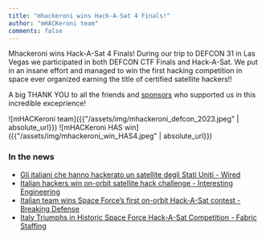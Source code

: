 ```yaml
---
title: "mhackeroni wins Hack-A-Sat 4 Finals!"
author: "mHACKeroni team"
comments: false
---
```

Mhackeroni wins Hack-A-Sat 4 Finals! During our trip to DEFCON 31 in Las Vegas we participated in both DEFCON CTF Finals and Hack-A-Sat. We put in an insane effort and managed to win the first hacking competition in space ever organized earning the title of certified satellite hackers!!

A big THANK YOU to all the friends and  <a href="/sponsors/2023">sponsors</a> who supported us in this incredible exceprience!

![mHACKeroni team]({{"/assets/img/mhackeroni_defcon_2023.jpeg" | absolute_url}})
![mHACKeroni HAS win]({{"/assets/img/mhackeroni_win_HAS4.jpeg" | absolute_url}})

### In the news
- [Gli italiani che hanno hackerato un satellite degli Stati Uniti - Wired](https://www.wired.it/article/hacker-mhackeroni-satellite-stati-uniti/)
- [Italian hackers win on-orbit satellite hack challenge - Interesting Engineering](https://interestingengineering.com/innovation/italian-hackers-win-on-orbit-satellite-hack-challenge)
- [Italian team wins Space Force’s first on-orbit Hack-A-Sat contest - Breaking Defense](https://breakingdefense.com/2023/08/italian-team-wins-space-forces-first-on-orbit-hack-a-sat-contest/)
- [Italy Triumphs in Historic Space Force Hack-A-Sat Competition - Fabric Staffing](https://fabricstaffing.com/italy-triumphs-in-historic-space-force-hack-a-sat-competition/)
